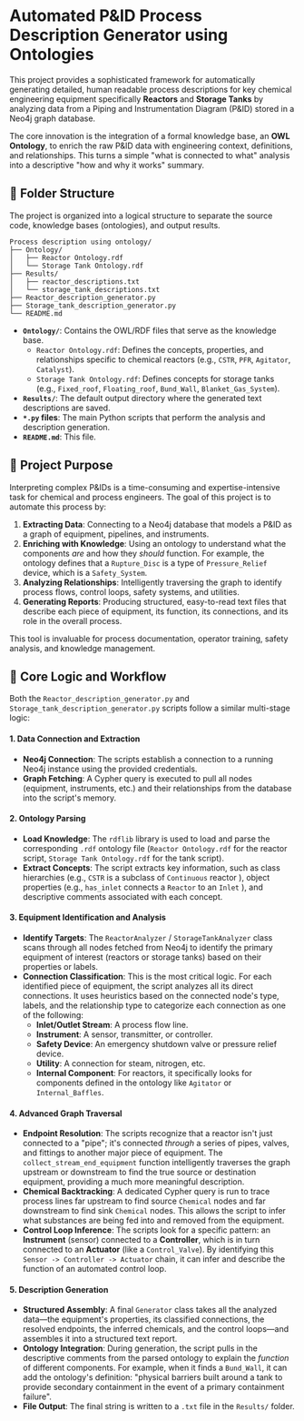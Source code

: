 # Automated P&ID Process Description Generator using Ontologies

This project provides a sophisticated framework for automatically generating detailed, human readable process descriptions for key chemical engineering equipment specifically **Reactors** and **Storage Tanks** by analyzing data from a Piping and Instrumentation Diagram (P&ID) stored in a Neo4j graph database.

The core innovation is the integration of a formal knowledge base, an **OWL Ontology**, to enrich the raw P&ID data with engineering context, definitions, and relationships. This turns a simple "what is connected to what" analysis into a descriptive "how and why it works" summary.

## 📂 Folder Structure

The project is organized into a logical structure to separate the source code, knowledge bases (ontologies), and output results.
```
Process description using ontology/
├── Ontology/
│   ├── Reactor Ontology.rdf
│   └── Storage Tank Ontology.rdf
├── Results/
│   ├── reactor_descriptions.txt
│   └── storage_tank_descriptions.txt
├── Reactor_description_generator.py
├── Storage_tank_description_generator.py
└── README.md
```

* **`Ontology/`**: Contains the OWL/RDF files that serve as the knowledge base.
    * `Reactor Ontology.rdf`: Defines the concepts, properties, and relationships specific to chemical reactors (e.g., `CSTR`, `PFR`, `Agitator`, `Catalyst`).
    * `Storage Tank Ontology.rdf`: Defines concepts for storage tanks (e.g., `Fixed_roof`, `Floating_roof`, `Bund_Wall`, `Blanket_Gas_System`).
* **`Results/`**: The default output directory where the generated text descriptions are saved.
* **`*.py` files**: The main Python scripts that perform the analysis and description generation.
* **`README.md`**: This file.

## 🎯 Project Purpose

Interpreting complex P&IDs is a time-consuming and expertise-intensive task for chemical and process engineers. The goal of this project is to automate this process by:

1.  **Extracting Data**: Connecting to a Neo4j database that models a P&ID as a graph of equipment, pipelines, and instruments.
2.  **Enriching with Knowledge**: Using an ontology to understand what the components *are* and how they *should* function. For example, the ontology defines that a `Rupture_Disc` is a type of `Pressure_Relief` device, which is a `Safety_System`.
3.  **Analyzing Relationships**: Intelligently traversing the graph to identify process flows, control loops, safety systems, and utilities.
4.  **Generating Reports**: Producing structured, easy-to-read text files that describe each piece of equipment, its function, its connections, and its role in the overall process.

This tool is invaluable for process documentation, operator training, safety analysis, and knowledge management.

## 🧠 Core Logic and Workflow

Both the `Reactor_description_generator.py` and `Storage_tank_description_generator.py` scripts follow a similar multi-stage logic:



#### 1. Data Connection and Extraction

* **Neo4j Connection**: The scripts establish a connection to a running Neo4j instance using the provided credentials.
* **Graph Fetching**: A Cypher query is executed to pull all nodes (equipment, instruments, etc.) and their relationships from the database into the script's memory.

#### 2. Ontology Parsing

* **Load Knowledge**: The `rdflib` library is used to load and parse the corresponding `.rdf` ontology file (`Reactor Ontology.rdf` for the reactor script, `Storage Tank Ontology.rdf` for the tank script).
* **Extract Concepts**: The script extracts key information, such as class hierarchies (e.g., `CSTR` is a subclass of `Continuous` reactor ), object properties (e.g., `has_inlet` connects a `Reactor` to an `Inlet` ), and descriptive comments associated with each concept.

#### 3. Equipment Identification and Analysis

* **Identify Targets**: The `ReactorAnalyzer` / `StorageTankAnalyzer` class scans through all nodes fetched from Neo4j to identify the primary equipment of interest (reactors or storage tanks) based on their properties or labels.
* **Connection Classification**: This is the most critical logic. For each identified piece of equipment, the script analyzes all its direct connections. It uses heuristics based on the connected node's type, labels, and the relationship type to categorize each connection as one of the following:
    * **Inlet/Outlet Stream**: A process flow line.
    * **Instrument**: A sensor, transmitter, or controller.
    * **Safety Device**: An emergency shutdown valve or pressure relief device.
    * **Utility**: A connection for steam, nitrogen, etc.
    * **Internal Component**: For reactors, it specifically looks for components defined in the ontology like `Agitator` or `Internal_Baffles`.

#### 4. Advanced Graph Traversal

* **Endpoint Resolution**: The scripts recognize that a reactor isn't just connected to a "pipe"; it's connected *through* a series of pipes, valves, and fittings to another major piece of equipment. The `collect_stream_end_equipment` function intelligently traverses the graph upstream or downstream to find the true source or destination equipment, providing a much more meaningful description.
* **Chemical Backtracking**: A dedicated Cypher query is run to trace process lines far upstream to find source `Chemical` nodes and far downstream to find sink `Chemical` nodes. This allows the script to infer what substances are being fed into and removed from the equipment.
* **Control Loop Inference**: The scripts look for a specific pattern: an **Instrument** (sensor) connected to a **Controller**, which is in turn connected to an **Actuator** (like a `Control_Valve`). By identifying this `Sensor -> Controller -> Actuator` chain, it can infer and describe the function of an automated control loop.

#### 5. Description Generation

* **Structured Assembly**: A final `Generator` class takes all the analyzed data—the equipment's properties, its classified connections, the resolved endpoints, the inferred chemicals, and the control loops—and assembles it into a structured text report.
* **Ontology Integration**: During generation, the script pulls in the descriptive comments from the parsed ontology to explain the *function* of different components. For example, when it finds a `Bund_Wall`, it can add the ontology's definition: "physical barriers built around a tank to provide secondary containment in the event of a primary containment failure".
* **File Output**: The final string is written to a `.txt` file in the `Results/` folder.